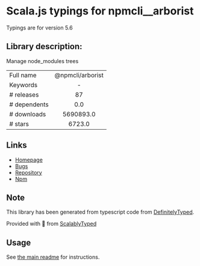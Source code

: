 
# Scala.js typings for npmcli__arborist

Typings are for version 5.6

## Library description:
Manage node_modules trees

|                    |                 |
| ------------------ | :-------------: |
| Full name          | @npmcli/arborist |
| Keywords           | - |
| # releases         | 87 |
| # dependents       | 0.0 |
| # downloads        | 5690893.0 |
| # stars            | 6723.0 |

## Links
- [Homepage](https://github.com/npm/cli#readme)
- [Bugs](https://github.com/npm/cli/issues)
- [Repository](https://github.com/npm/cli)
- [Npm](https://www.npmjs.com/package/%40npmcli%2Farborist)
    


## Note
This library has been generated from typescript code from [DefinitelyTyped](https://definitelytyped.org).

Provided with :purple_heart: from [ScalablyTyped](https://github.com/oyvindberg/ScalablyTyped)

## Usage
See [the main readme](../../readme.md) for instructions.


